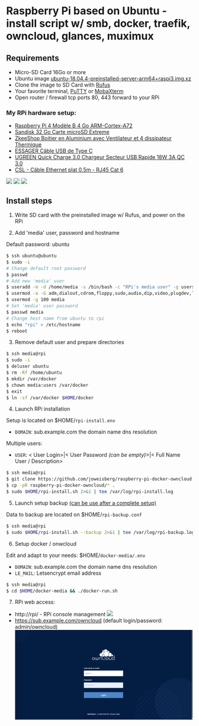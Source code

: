 # Raspberry Pi based on Ubuntu - install script w/ smb, docker, traefik, owncloud, glances, muximux

## Requirements
* Micro-SD Card 16Go or more
* Ubuntu image [ubuntu-18.04.4-preinstalled-server-arm64+raspi3.img.xz](http://cdimage.ubuntu.com/releases/18.04.4/release/ubuntu-18.04.4-preinstalled-server-arm64+raspi3.img.xz)
* Clone the image to SD Card with [Rufus](https://sourceforge.net/projects/rufus.mirror/files/latest/download)
* Your favorite terminal, [PuTTY](https://www.chiark.greenend.org.uk/~sgtatham/putty/latest.html) or [MobaXterm](https://mobaxterm.mobatek.net/download.html)
* Open router / firewall tcp ports 80, 443 forward to your RPi

### My RPi hardware setup:
* [Raspberry Pi 4 Modèle B 4 Go ARM-Cortex-A72](https://www.amazon.fr/gp/product/B07TC2BK1X)
* [Sandisk 32 Go Carte microSD Extreme](https://www.amazon.fr/gp/product/B06XWMQ81P)
* [ZkeeShop Boitier en Aluminium avec Ventilateur et 4 dissipateur Thermique](https://www.amazon.fr/gp/product/B07YS8WHXT)
* [ESSAGER Câble USB de Type C](https://www.amazon.fr/gp/product/B07R66DDCM)
* [UGREEN Quick Charge 3.0 Chargeur Secteur USB Rapide 18W 3A QC 3.0](https://www.amazon.fr/gp/product/B07H4NCJ6L)
* [CSL - Câble Ethernet plat 0,5m - RJ45 Cat 6](https://www.amazon.fr/gp/product/B014FBKY0K)

![](https://raw.githubusercontent.com/joweisberg/raspberry-pi-docker-owncloud/master/.img/rpi_1.png)
![](https://raw.githubusercontent.com/joweisberg/raspberry-pi-docker-owncloud/master/.img/rpi_2.png)
![](https://raw.githubusercontent.com/joweisberg/raspberry-pi-docker-owncloud/master/.img/rpi_3.png)

## Install steps
1. Write SD card with the preinstalled image w/ Rufus, and power on the RPi

2. Add 'media' user, password and hostname

Default password: ubuntu
```bash
$ ssh ubuntu@ubuntu
$ sudo -i
# Change default root password
$ passwd
# Add new 'media' user
$ useradd -m -d /home/media -s /bin/bash -c "RPi's media user" -g users media
$ usermod -a -G adm,dialout,cdrom,floppy,sudo,audio,dip,video,plugdev,lxd,netdev,www-data,syslog media
$ usermod -g 100 media
# Set 'media' user password
$ passwd media
# Change host name from ubuntu to rpi
$ echo "rpi" > /etc/hostname
$ reboot
```

3. Remove default user and prepare directories

```bash
$ ssh media@rpi
$ sudo -i
$ deluser ubuntu
$ rm -Rf /home/ubuntu
$ mkdir /var/docker
$ chown media:users /var/docker
$ exit
$ ln -sf /var/docker $HOME/docker
```

4. Launch RPi installation

Setup is located on $HOME/`rpi-install.env`
* `DOMAIN`: sub.example.com the domain name dns resolution

Multiple users:
* `USER`: < User Login>|< User Password <i>(can be empty)</i>>|< Full Name User / Description>

```bash
$ ssh media@rpi
$ git clone https://github.com/joweisberg/raspberry-pi-docker-owncloud.git
$ cp -pR raspberry-pi-docker-owncloud/* .
$ sudo $HOME/rpi-install.sh 2>&1 | tee /var/log/rpi-install.log
```

5. Launch setup backup <u>(can be use after a complete setup)</u>

Data to backup are located on $HOME/`rpi-backup.conf`
```bash
$ ssh media@rpi
$ sudo $HOME/rpi-install.sh --backup 2>&1 | tee /var/log/rpi-backup.log
```

6. Setup docker / onwcloud

Edit and adapt to your needs: $HOME/`docker-media/.env`
* `DOMAIN`: sub.example.com the domain name dns resolution
* `LE_MAIL`: Letsencrypt email address

```bash
$ ssh media@rpi
$ cd $HOME/docker-media && ./docker-run.sh
```

7. RPi web access:

* http://rpi/ - RPi console management
![](https://raw.githubusercontent.com/joweisberg/raspberry-pi-docker-owncloud/master/.img/muximux.png)
* https://sub.example.com/owncloud (default login/password: admin/owncloud)
![](https://raw.githubusercontent.com/joweisberg/raspberry-pi-docker-owncloud/master/.img/owncloud.png)
